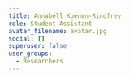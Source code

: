 ```yaml
---
title: Annabell Koenen-Rindfrey
role: Student Assistant
avatar_filename: avatar.jpg
social: []
superuser: false
user_groups:
  - Researchers
---
```

